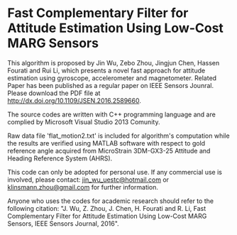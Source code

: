 # Fast Complementary Filter for Attitude Estimation Using Low-Cost MARG Sensors
This algorithm is proposed by Jin Wu, Zebo Zhou, Jingjun Chen, Hassen Fourati and Rui Li, which presents a novel fast approach for attitude estimation using gyroscope, accelerometer and magnetometer. Related Paper has been published as a regular paper on IEEE Sensors Jounral. Please download the PDF file at http://dx.doi.org/10.1109/JSEN.2016.2589660.

The source codes are written with C++ programming language and are complied by Microsoft Visual Studio 2013 Comunity.

Raw data file 'flat_motion2.txt' is included for algorithm's computation while the results are verified using MATLAB software with respect to gold reference angle acquired from MicroStrain 3DM-GX3-25 Attitude and Heading Reference System (AHRS). 

This code can only be adopted for personal use. If any commercial use is involved, please contact: jin_wu_uestc@hotmail.com or klinsmann.zhou@gmail.com for further information. 

Anyone who uses the codes for academic research should refer to the following citation: "J. Wu, Z. Zhou, J. Chen, H. Fourati and R. Li, Fast Complementary Filter for Attitude Estimation Using Low-Cost MARG Sensors, IEEE Sensors Journal, 2016".

